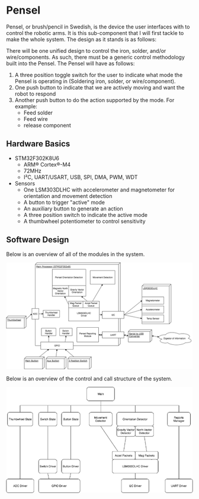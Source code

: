 # Pensel

Pensel, or brush/pencil in Swedish, is the device the user interfaces with to control
the robotic arms. It is this sub-component that I will first tackle to make the whole
system. The design as it stands is as follows:

There will be one unified design to control the iron, solder, and/or wire/components.
As such, there must be a generic control methodology built into the Pensel. The
Pensel will have as follows:

1. A three position toggle switch for the user to indicate what mode the Pensel is
operating in (Soldering iron, solder, or wire/component).
2. One push button to indicate that we are actively moving and want the robot to respond
3. Another push button to do the action supported by the mode. For example:
   * Feed solder
   * Feed wire
   * release component

## Hardware Basics

* STM32F302K8U6
   * ARM® Cortex®-M4
   * 72MHz
   * I²C, UART/USART, USB, SPI, DMA, PWM, WDT
* Sensors
   * One LSM303DLHC with accelerometer and magnetometer for orientation and movement detection
   * A button to trigger "active" mode
   * An auxiliary button to generate an action
   * A three position switch to indicate the active mode
   * A thumbwheel potentiometer to control sensitivity


## Software Design

Below is an overview of all of the modules in the system.

![alt text][Pensel Software Diagram]

Below is an overview of the control and call structure of the system.

![alt text][Pensel Control Diagram]

[Pensel Software Diagram]: https://raw.githubusercontent.com/TDHolmes/Harma/master/Pensel/documentation/pictures/Pensel_SoftwareDiagram.png "Overall Pensel software diagram"
[Pensel Control Diagram]: https://raw.githubusercontent.com/TDHolmes/Harma/master/Pensel/documentation/pictures/Pensel_ControlHierarchy.png "Pensel control flow"
